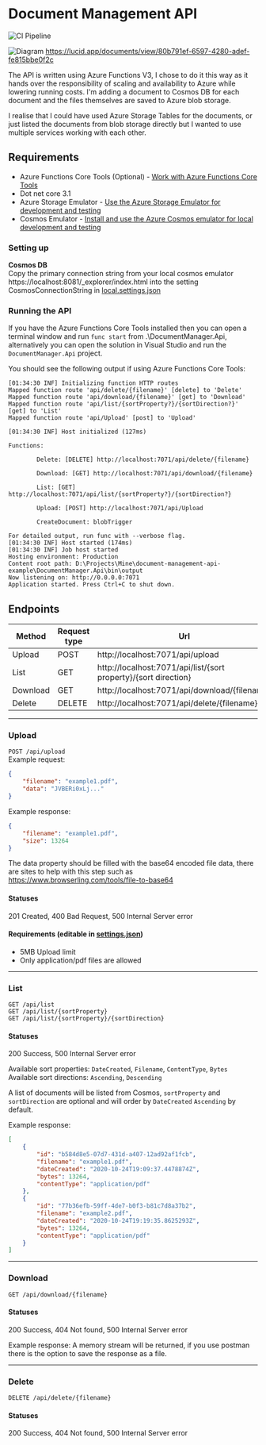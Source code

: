 # Document Management API

![CI Pipeline](https://github.com/samjones00/document-management-api-example/workflows/.NET%20Core/badge.svg)

![Diagram](https://github.com/samjones00/document-management-api-example/blob/main/Documentation/Diagram.jpeg?raw=true "Diagram")
https://lucid.app/documents/view/80b791ef-6597-4280-adef-fe815bbe0f2c

The API is written using Azure Functions V3, I chose to do it this way as it hands over the responsibility of scaling and availability to Azure while lowering running costs. I'm adding a document to Cosmos DB for each document and the files themselves are saved to Azure blob storage.

I realise that I could have used Azure Storage Tables for the documents, or just listed the documents from blob storage directly but I wanted to use multiple services working with each other.

## Requirements
* Azure Functions Core Tools (Optional) - [Work with Azure Functions Core Tools](https://docs.microsoft.com/en-us/azure/azure-functions/functions-run-local)
* Dot net core 3.1
* Azure Storage Emulator - [Use the Azure Storage Emulator for development and testing](https://docs.microsoft.com/en-us/azure/storage/common/storage-use-emulator)
* Cosmos Emulator - [Install and use the Azure Cosmos emulator for local development and testing](https://docs.microsoft.com/en-us/azure/cosmos-db/local-emulator)

### Setting up
**Cosmos DB** \
Copy the primary connection string from your local cosmos emulator https://localhost:8081/_explorer/index.html into the setting CosmosConnectionString in [local.settings.json](./DocumentManager.Api/local.settings.json)

### Running the API
If you have the Azure Functions Core Tools installed then you can open a terminal window and run `func start` from .\DocumentManager.Api, alternatively you can open the solution in Visual Studio and run the `DocumentManager.Api` project.

You should see the following output if using Azure Functions Core Tools:
```
[01:34:30 INF] Initializing function HTTP routes
Mapped function route 'api/delete/{filename}' [delete] to 'Delete'
Mapped function route 'api/download/{filename}' [get] to 'Download'
Mapped function route 'api/list/{sortProperty?}/{sortDirection?}' [get] to 'List'
Mapped function route 'api/Upload' [post] to 'Upload'

[01:34:30 INF] Host initialized (127ms)

Functions:

        Delete: [DELETE] http://localhost:7071/api/delete/{filename}

        Download: [GET] http://localhost:7071/api/download/{filename}

        List: [GET] http://localhost:7071/api/list/{sortProperty?}/{sortDirection?}

        Upload: [POST] http://localhost:7071/api/Upload

        CreateDocument: blobTrigger

For detailed output, run func with --verbose flag.
[01:34:30 INF] Host started (174ms)
[01:34:30 INF] Job host started
Hosting environment: Production
Content root path: D:\Projects\Mine\document-management-api-example\DocumentManager.Api\bin\output
Now listening on: http://0.0.0.0:7071
Application started. Press Ctrl+C to shut down.
```

## Endpoints

| Method | Request type | Url |
|--------|--------------|-----|
| Upload | POST | http://localhost:7071/api/upload | 
| List   | GET  | http://localhost:7071/api/list/{sort property}/{sort direction}| 
| Download   | GET  | http://localhost:7071/api/download/{filename}|
| Delete   | DELETE  | http://localhost:7071/api/delete/{filename}| 
-----------------

### Upload
`POST /api/upload` \
Example request:
```json
{
    "filename": "example1.pdf",
    "data": "JVBERi0xLj..."
}
```
Example response:
```json
{
    "filename": "example1.pdf",
    "size": 13264
}
```
The data property should be filled with the base64 encoded file data, there are sites to help with this step such as https://www.browserling.com/tools/file-to-base64

#### Statuses
201 Created, 400 Bad Request, 500 Internal Server error

#### Requirements (editable in [settings.json](./DocumentManager.Api/settings.json))
* 5MB Upload limit
* Only application/pdf files are allowed

-------------

### List
`GET /api/list` \
`GET /api/list/{sortProperty}` \
`GET /api/list/{sortProperty}/{sortDirection}`

#### Statuses
200 Success, 500 Internal Server error

Available sort properties: `DateCreated`, `Filename`, `ContentType`, `Bytes` \
Available sort directions: `Ascending`, `Descending`

A list of documents will be listed from Cosmos, `sortProperty` and `sortDirection` are optional and will order by `DateCreated` `Ascending` by default.

Example response:
```json
[
    {
        "id": "b584d8e5-07d7-431d-a407-12ad92af1fcb",
        "filename": "example1.pdf",
        "dateCreated": "2020-10-24T19:09:37.4478874Z",
        "bytes": 13264,
        "contentType": "application/pdf"
    },
    {
        "id": "77b36efb-59ff-4de7-b0f3-b81c7d8a37b2",
        "filename": "example2.pdf",
        "dateCreated": "2020-10-24T19:19:35.8625293Z",
        "bytes": 13264,
        "contentType": "application/pdf"
    }
]
```
---------------

### Download
`GET /api/download/{filename}`

#### Statuses
200 Success, 404 Not found, 500 Internal Server error

Example response:
A memory stream will be returned, if you use postman there is the option to save the response as a file.

------------

### Delete
`DELETE /api/delete/{filename}`

#### Statuses
200 Success, 404 Not found, 500 Internal Server error
